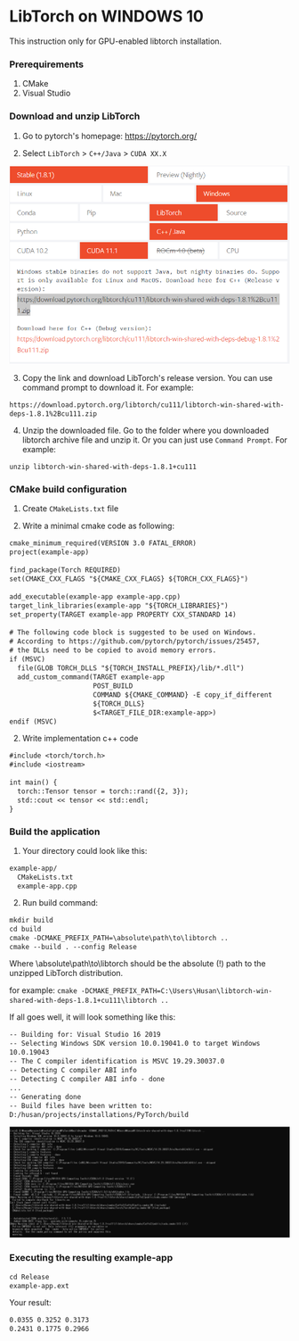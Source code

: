 # LibTorch on WINDOWS 10
This instruction only for GPU-enabled libtorch installation.

### Prerequirements
1. CMake
2. Visual Studio

### Download and unzip LibTorch

1. Go to pytorch's homepage: https://pytorch.org/

2. Select `LibTorch` > `C++/Java` > `CUDA XX.X`

![alt text](https://github.com/martianvenusian/installations/blob/master/PyTorch/libtorch_download_01.png?raw=true)

3. Copy the link and download LibTorch's release version. You can use command prompt to download it. For example:
```
https://download.pytorch.org/libtorch/cu111/libtorch-win-shared-with-deps-1.8.1%2Bcu111.zip
```
4. Unzip the downloaded file. Go to the folder where you downloaded libtorch archive file and unzip it. Or you can just use `Command Prompt`. For example:

```
unzip libtorch-win-shared-with-deps-1.8.1+cu111
```

### CMake build configuration 

1. Create `CMakeLists.txt` file

2. Write a minimal cmake code as following:

```
cmake_minimum_required(VERSION 3.0 FATAL_ERROR)
project(example-app)

find_package(Torch REQUIRED)
set(CMAKE_CXX_FLAGS "${CMAKE_CXX_FLAGS} ${TORCH_CXX_FLAGS}")

add_executable(example-app example-app.cpp)
target_link_libraries(example-app "${TORCH_LIBRARIES}")
set_property(TARGET example-app PROPERTY CXX_STANDARD 14)

# The following code block is suggested to be used on Windows.
# According to https://github.com/pytorch/pytorch/issues/25457,
# the DLLs need to be copied to avoid memory errors.
if (MSVC)
  file(GLOB TORCH_DLLS "${TORCH_INSTALL_PREFIX}/lib/*.dll")
  add_custom_command(TARGET example-app
                     POST_BUILD
                     COMMAND ${CMAKE_COMMAND} -E copy_if_different
                     ${TORCH_DLLS}
                     $<TARGET_FILE_DIR:example-app>)
endif (MSVC)
```

2. Write implementation c++ code

```
#include <torch/torch.h>
#include <iostream>

int main() {
  torch::Tensor tensor = torch::rand({2, 3});
  std::cout << tensor << std::endl;
}
```

### Build the application

1. Your directory could look like this:

```
example-app/
  CMakeLists.txt
  example-app.cpp
```

2. Run build command:

```
mkdir build
cd build
cmake -DCMAKE_PREFIX_PATH=\absolute\path\to\libtorch ..
cmake --build . --config Release
```

Where \absolute\path\to\libtorch should be the absolute (!) path to the unzipped LibTorch distribution.

for example: `cmake -DCMAKE_PREFIX_PATH=C:\Users\Husan\libtorch-win-shared-with-deps-1.8.1+cu111\libtorch ..`

If all goes well, it will look something like this:

```
-- Building for: Visual Studio 16 2019
-- Selecting Windows SDK version 10.0.19041.0 to target Windows 10.0.19043
-- The C compiler identification is MSVC 19.29.30037.0
-- Detecting C compiler ABI info
-- Detecting C compiler ABI info - done 
...
-- Generating done
-- Build files have been written to: D:/husan/projects/installations/PyTorch/build  
```

![alt text](https://github.com/martianvenusian/installations/blob/master/PyTorch/libtorch_build_01.png?raw=true)

### Executing the resulting example-app 
```
cd Release
example-app.ext
```
Your result: 
```
0.0355 0.3252 0.3173
0.2431 0.1775 0.2966
```